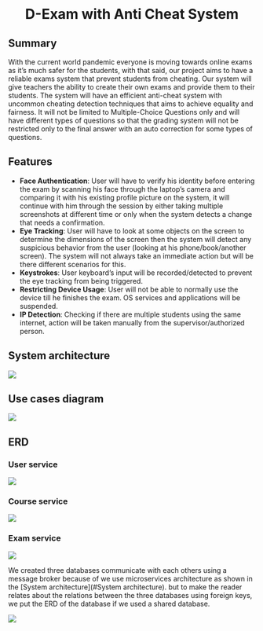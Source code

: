 <div align="center">
  <br>
  <h1>D-Exam with Anti Cheat System</h1>
</div>



## Summary

With the current world pandemic everyone is moving towards online exams as it’s much safer for the students, with that said, our project aims to have a reliable exams system that prevent students from cheating. Our system will give teachers the ability to create their own exams and provide them to their students. The system will have an efficient anti-cheat system with uncommon cheating detection techniques that aims to achieve equality and fairness. It will not be limited to Multiple-Choice Questions only and will have different types of questions so that the grading system will not be restricted only to the final answer with an auto correction for some types of questions.

##  Features

- **Face Authentication**: User will have to verify his identity before entering the exam by scanning his face through the laptop’s camera and comparing it with his existing profile picture on the system, it will continue with him through the session by either taking multiple screenshots at different time or only when the system detects a change that needs a confirmation. 
- **Eye Tracking**: User will have to look at some objects on the screen to determine the dimensions of the screen then the system will detect any suspicious behavior from the user (looking at his phone/book/another screen). The system will not always take an immediate action but will be there different scenarios for this.
- **Keystrokes**: User keyboard’s input will be recorded/detected to prevent the eye tracking from being triggered. 
- **Restricting Device Usage**: User will not be able to normally use the device till he finishes the exam. OS services and applications will be suspended. 
- **IP Detection**: Checking if there are multiple students using the same internet, action will be taken manually from the supervisor/authorized person.

##  System architecture

![](System%20architecture/system-architecture.png)

##  

##  Use cases diagram

![](Use%20cases%20diagram/Use-cases.drawio.png)

##  ERD

### User service

![](./ERD/user-service-db.png)

### Course service

![](./ERD/course-service-db.png)

### Exam service

![](./ERD/exam-service-db.png)

We created three databases communicate with each others using a message broker because of we use microservices architecture as shown in the [System architecture](#System architecture). but to make the reader relates about the relations between the three databases using foreign keys, we put the ERD of the database if we used a shared database.

![](./ERD/shared-db.png)

